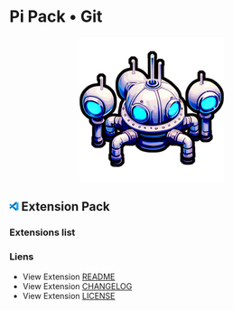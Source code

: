 # Pi Pack • Git

<div align="center"><picture><img src="/extension/icon.png" title="Pi Pack • Git" alt="Pi Pack • Git"></picture></div>

## <picture><img alt="VS Code icon" src="assets/vscode.png"></picture> Extension Pack

### Extensions list

### Liens

- View Extension [README](/extension/README.md)
- View Extension [CHANGELOG](/extension/CHANGELOG.md)
- View Extension [LICENSE](/extension/LICENSE.md)
